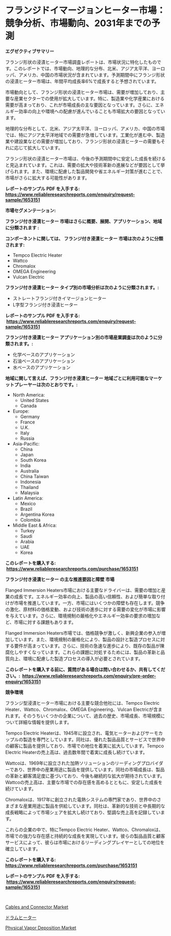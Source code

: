 <p><h1>フランジドイマージョンヒーター市場：競争分析、市場動向、2031年までの予測</h1></p><p><strong>エグゼクティブサマリー</strong></p>
<p><p>フランジ形状の浸漬ヒーター市場調査レポートは、市場状況に特化したものです。このレポートでは、市場動向、地理的な分布、北米、アジア太平洋、ヨーロッパ、アメリカ、中国の市場状況が含まれています。予測期間中にフランジ形状の浸漬ヒーター市場は、年間平均成長率6%で成長すると予想されています。</p><p>市場動向として、フランジ形状の浸漬ヒーター市場は、需要が増加しており、主要な産業セクターでの使用が拡大しています。特に、製造業や化学産業における需要が高まっており、これが市場成長の主な要因となっています。さらに、エネルギー効率の向上や環境への配慮が進んでいることも市場拡大の要因となっています。</p><p>地理的な分布として、北米、アジア太平洋、ヨーロッパ、アメリカ、中国の市場では、特にアジア太平洋地域での需要が急増しています。工業化が進む中、製造業や建設業などの需要が増加しており、フランジ形状の浸漬ヒーターの需要もそれに応じて拡大しています。</p><p>フランジ形状の浸漬ヒーター市場は、今後の予測期間中に安定した成長を続けると見込まれています。これは、需要の拡大や技術革新の進展などが要因として挙げられます。また、環境に配慮した製品開発や省エネルギー対策が進むことで、市場がさらに拡大する可能性があります。</p></p>
<p><strong>レポートのサンプル PDF を入手する: <a href="https://www.reliableresearchreports.com/enquiry/request-sample/1653151">https://www.reliableresearchreports.com/enquiry/request-sample/1653151</a></strong></p>
<p><strong>市場セグメンテーション:</strong></p>
<p><strong> フランジ付き浸漬ヒーター 市場はさらに概要、展開、アプリケーション、地域に分類されます :</strong></p>
<p><strong>コンポーネントに関しては、 フランジ付き浸漬ヒーター 市場は次のように分類されます: &nbsp;</strong></p>
<p><ul><li>Tempco Electric Heater</li><li>Wattco</li><li>Chromalox</li><li>OMEGA Engineering</li><li>Vulcan Electric</li></ul></p>
<p><strong> フランジ付き浸漬ヒーター タイプ別の市場分析は次のように分類されます。:</strong></p>
<p><ul><li>ストレートフランジ付きイマージョンヒーター</li><li>L字型フランジ付き浸漬ヒーター</li></ul></p>
<p><strong>レポートのサンプル PDF を入手する: &nbsp;<a href="https://www.reliableresearchreports.com/enquiry/request-sample/1653151">https://www.reliableresearchreports.com/enquiry/request-sample/1653151</a></strong></p>
<p><strong> フランジ付き浸漬ヒーター アプリケーション別の市場産業調査は次のように分類されます。:</strong></p>
<p><ul><li>化学ベースのアプリケーション</li><li>石油ベースのアプリケーション</li><li>水ベースのアプリケーション</li></ul></p>
<p><strong>地域に関して言えば、フランジ付き浸漬ヒーター 地域ごとに利用可能なマーケットプレーヤーは次のとおりです。:</strong></p>
<p><ul>
    <li>
        North America:
        <ul>
            <li>United States</li>
            <li>Canada</li>
        </ul>
    </li>
    <li>
        Europe:
        <ul>
            <li>Germany</li>
            <li>France</li>
            <li>U.K.</li>
            <li>Italy</li>
            <li>Russia</li>
        </ul>
    </li>
    <li>
        Asia-Pacific:
        <ul>
            <li>China</li>
            <li>Japan</li>
            <li>South Korea</li>
            <li>India</li>
            <li>Australia</li>
            <li>China Taiwan</li>
            <li>Indonesia</li>
            <li>Thailand</li>
            <li>Malaysia</li>
        </ul>
    </li>
    <li>
        Latin America:
        <ul>
            <li>Mexico</li>
            <li>Brazil</li>
            <li>Argentina Korea</li>
            <li>Colombia</li>
        </ul>
    </li>
    <li>
        Middle East & Africa:
        <ul>
            <li>Turkey</li>
            <li>Saudi</li>
            <li>Arabia</li>
            <li>UAE</li>
            <li>Korea</li>
        </ul>
    </li>
    </ul></p>
<p><strong>このレポートを購入する: &nbsp;<a href="https://www.reliableresearchreports.com/purchase/1653151">https://www.reliableresearchreports.com/purchase/1653151</a></strong></p>
<p><strong>フランジ付き浸漬ヒーター の主な推進要因と障壁 市場</strong></p>
<p><p>Flanged Immersion Heaters市場における主要なドライバーは、需要の増加と産業の成長です。エネルギー効率の向上、製品の高い信頼性、および簡単な取り付けが市場を推進しています。一方、市場にはいくつかの障壁も存在します。競争の激化、原材料の価格変動、および技術の進歩に対する需要の変化が市場に影響を与えています。さらに、環境規制の厳格化やエネルギー効率の要求の増加など、市場に対する課題もあります。</p><p>Flanged Immersion Heaters市場では、価格競争が激しく、新興企業の参入が増加しています。また、環境規制の厳格化により、製品の設計と製造プロセスに対する要件が高まっています。さらに、技術の急速な進歩により、既存の製品が陳腐化しやすくなっています。これらの課題に対処するためには、製品の革新と品質向上、環境に配慮した製造プロセスの導入が必要とされています。</p></p>
<p><strong>このレポートを購入する前に、質問がある場合は問い合わせるか、共有してください。:&nbsp; <a href="https://www.reliableresearchreports.com/enquiry/pre-order-enquiry/1653151">https://www.reliableresearchreports.com/enquiry/pre-order-enquiry/1653151</a></strong></p>
<p><strong>競争環境</strong></p>
<p><p>フランジ型浸漬ヒーター市場における主要な競合他社には、Tempco Electric Heater、Wattco、Chromalox、OMEGA Engineering、Vulcan Electricが含まれます。そのうちいくつかの企業について、過去の歴史、市場成長、市場規模について詳細な情報を提供します。</p><p>Tempco Electric Heaterは、1945年に設立され、電気ヒーターおよびサーモカップルの製造を専門としています。同社は、優れた製品品質とサービスで世界中の顧客に製品を提供しており、市場での地位を着実に拡大しています。Tempco Electric Heaterの売上高は、過去数年間で着実に成長し続けています。</p><p>Wattcoは、1969年に設立された加熱ソリューションのリーディングプロバイダーであり、世界中の産業用途に製品を提供しています。同社の市場成長は、製品の革新と顧客満足度に基づいており、今後も継続的な拡大が期待されています。Wattcoの売上高は、主要な市場での存在感を高めるとともに、安定した成長を続けています。</p><p>Chromaloxは、1917年に創立された電熱システムの専門家であり、世界中のさまざまな産業用途に製品を供給しています。同社は、革新的な技術と中長期的な成長戦略によって市場シェアを拡大し続けており、堅調な売上高を記録しています。</p><p>これらの企業の中で、特にTempco Electric Heater、Wattco、Chromaloxは、市場での強力な存在感と持続的な成長を実現しています。彼らの製品品質と顧客サービスによって、彼らは市場におけるリーディングプレイヤーとしての地位を確立しています。</p></p>
<p><strong>このレポートを購入する: &nbsp; <a href="https://www.reliableresearchreports.com/purchase/1653151">https://www.reliableresearchreports.com/purchase/1653151</a></strong></p>
<p><strong>レポートのサンプル PDF を入手する: &nbsp;<a href="https://www.reliableresearchreports.com/enquiry/request-sample/1653151">https://www.reliableresearchreports.com/enquiry/request-sample/1653151</a></strong><strong></strong></p>
<p>&nbsp;</p>
<p><p><a href="https://github.com/josesg55/Market-Research-Report-List-2/blob/main/cables-and-connector-market.md">Cables and Connector Market</a></p><p><a href="https://github.com/SarahFahey88/Market-Research-Report-List-1/blob/main/259246410654.md">ドラムヒーター</a></p><p><a href="https://github.com/mancsybtousav/Market-Research-Report-List-1/blob/main/physical-vapor-deposition-market.md">Physical Vapor Deposition Market</a></p></p>